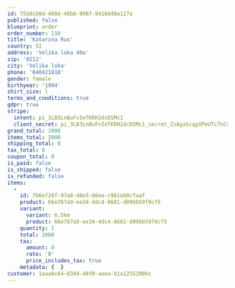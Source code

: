 ```yaml
---
id: 75b8cb0d-468d-40b8-996f-9416d48a127a
published: false
blueprint: order
order_number: 110
title: 'Katarina Rus'
country: SI
address: 'Velika loka 40a'
zip: '8212'
city: 'Velika loka'
phone: '040421818'
gender: female
birthyear: '1994'
shirt_size: l
terms_and_conditions: true
gdpr: true
stripe:
  intent: pi_3LB3LnBuFvIeTKRH2dcDSMc1
  client_secret: pi_3LB3LnBuFvIeTKRH2dcDSMc1_secret_ZsAgaScqyXPeUTc7nCngl4eSI
grand_total: 2000
items_total: 2000
shipping_total: 0
tax_total: 0
coupon_total: 0
is_paid: false
is_shipped: false
is_refunded: false
items:
  -
    id: 7b6ef26f-97a8-40e5-86ee-c961eb0cfaaf
    product: 66e767a9-ee34-4dc4-8681-d09bb59f0cf5
    variant:
      variant: 6.5km
      product: 66e767a9-ee34-4dc4-8681-d09bb59f0cf5
    quantity: 1
    total: 2000
    tax:
      amount: 0
      rate: '0'
      price_includes_tax: true
    metadata: {  }
customer: 1aaa0c64-8349-48f0-aeea-b1a1255390bc
---
```

